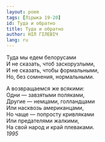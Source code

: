 ```yaml
---
layout: poem
tags: [Лірыка 19-20]
id: Туда и обратно
title: Туда и обратно
author: НІЛ ГІЛЕВІЧ
lang: ru
---
```



Туда мы едем белорусами  
И не сказать, чтоб заскорузлыми,  
И не сказать, чтобы формальными,  
Но,  без сомнения, нормальными.  

А возвращаемся же всякими:  
Одни — завзятыми поляками,  
Другие — немцами, голландцами  
Или насквозь американцами,  
Но чаще — попросту кривляками  
Или предателями жалкими,  
На свой народ и край плеваками.  
*1995*  
